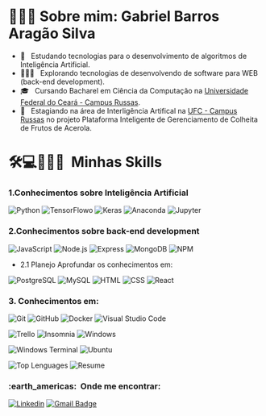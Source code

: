 <h1>👨🏽‍🎓 Sobre mim: Gabriel Barros Aragão Silva</h1>

- 🤖 &nbsp; Estudando tecnologias para o desenvolvimento de algoritmos de Inteligência Artificial.
- 👨🏽‍💻 &nbsp; Explorando tecnologias de desenvolvendo de software para WEB (back-end development).
- 🎓 &nbsp; Cursando Bacharel em Ciência da Computação na <a href="http://www.campusrussas.ufc.br/">Universidade Federal do Ceará - Campus Russas</a>.
- 💼 &nbsp; Estagiando na área de Interligência Artifical  na <a href="http://www.campusrussas.ufc.br/">UFC - Campus Russas</a> no projeto Plataforma Inteligente de Gerenciamento de Colheita de Frutos de Acerola.

<h1> 🛠💻👨🏽‍💻 &nbsp;Minhas Skills </h1>

### 1.Conhecimentos sobre Inteligência Artificial

  ![Python](https://img.shields.io/badge/Python-3776AB?style=for-the-badge&logo=python&logoColor=white)
  ![TensorFlowo](https://img.shields.io/badge/TensorFlow-FF6F00?style=for-the-badge&logo=TensorFlow&logoColor=white)
  ![Keras](https://img.shields.io/badge/Keras-D00000?style=for-the-badge&logo=Keras&logoColor=white)
  ![Anaconda](https://img.shields.io/badge/conda-342B029.svg?&style=for-the-badge&logo=anaconda&logoColor=white)
  ![Jupyter](https://img.shields.io/badge/Jupyter-F37626.svg?&style=for-the-badge&logo=Jupyter&logoColor=white)
  
### 2.Conhecimentos sobre back-end development

  ![JavaScript](https://img.shields.io/badge/JavaScript-F7DF1E?style=for-the-badge&logo=javascript&logoColor=black)
  ![Node.js](https://img.shields.io/badge/Node.js-43853D?style=for-the-badge&logo=node.js&logoColor=white)
  ![Express](https://img.shields.io/badge/Express.js-404D59?style=for-the-badge)
  ![MongoDB](https://img.shields.io/badge/MongoDB-4EA94B?style=for-the-badge&logo=mongodb&logoColor=white)
  ![NPM](https://img.shields.io/badge/npm-CB3837?style=for-the-badge&logo=npm&logoColor=white)
  
  
  - 2.1 Planejo Aprofundar os conhecimentos em:

  ![PostgreSQL](https://img.shields.io/badge/PostgreSQL-316192?style=for-the-badge&logo=postgresql&logoColor=white)
  ![MySQL](https://img.shields.io/badge/MySQL-00000F?style=for-the-badge&logo=mysql&logoColor=white)
  ![HTML](https://img.shields.io/badge/HTML5-E34F26?style=for-the-badge&logo=html5&logoColor=white)
  ![CSS](https://img.shields.io/badge/CSS3-1572B6?style=for-the-badge&logo=css3&logoColor=white)
  ![React](https://img.shields.io/badge/React-20232A?style=for-the-badge&logo=react&logoColor=61DAFB)

### 3. Conhecimentos em:
   
  ![Git](https://img.shields.io/badge/conda-342B029.svg?&style=for-the-badge&logo=anaconda&logoColor=white)
  ![GitHub](https://img.shields.io/badge/GitHub-100000?style=for-the-badge&logo=github&logoColor=white)
  ![Docker](https://img.shields.io/badge/Docker-2CA5E0?style=for-the-badge&logo=docker&logoColor=white)
  ![Visual Studio Code](https://img.shields.io/badge/Visual_Studio_Code-0078D4?style=for-the-badge&logo=visual%20studio%20code&logoColor=white)
  
  ![Trello](https://img.shields.io/badge/Trello-0052CC?style=for-the-badge&logo=trello&logoColor=white)
  ![Insomnia](https://img.shields.io/badge/Insomnia-5849be?style=for-the-badge&logo=Insomnia&logoColor=white)
  ![Windows](https://img.shields.io/badge/Windows-0078D6?style=for-the-badge&logo=windows&logoColor=white)
  
  ![Windows Terminal](https://img.shields.io/badge/windows%20terminal-4D4D4D?style=for-the-badge&logo=windows%20terminal&logoColor=white)
  ![Ubuntu](https://img.shields.io/badge/Ubuntu-E95420?style=for-the-badge&logo=ubuntu&logoColor=white)

![Top Lenguages](https://github-readme-stats.vercel.app/api/top-langs/?username=GabrielBarrosAS&theme=dark&layout=compact)
![Resume](https://github-readme-stats.vercel.app/api?username=GabrielBarrosAS&show_icons=true&theme=dark&include_all_commits=false&count_private=false)





<h3> :earth_americas: &nbsp;Onde me encontrar: </h3> 

[![Linkedin](https://img.shields.io/badge/LinkedIn-0077B5?style=for-the-badge&logo=linkedin&logoColor=white&link=https://www.linkedin.com/in/gabriel-barros-arag%C3%A3o-silva-9b98001b3/)](https://www.linkedin.com/in/gabriel-barros-arag%C3%A3o-silva-9b98001b3/)
[![Gmail Badge](https://img.shields.io/badge/Gmail-D14836?style=for-the-badge&logo=gmail&logoColor=white&link=https://mail.google.com/mail/u/1/#inbox)](https://mail.google.com/mail/u/1/#inbox)
